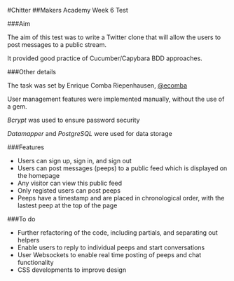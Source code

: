 #Chitter 
##Makers Academy Week 6 Test


###Aim

The aim of this test was to write a Twitter clone that will allow the users to post messages to a public stream.

It provided good practice of Cucumber/Capybara BDD approaches.

###Other details

The task was set by Enrique Comba Riepenhausen, [@ecomba](http://www.github.com/ecomba)

User management features were implemented manually, without the use of a gem.

*Bcrypt* was used to ensure password security

*Datamapper* and *PostgreSQL* were used for data storage

###Features

* Users can sign up, sign in, and sign out
* Users can post messages (peeps) to a public feed which is displayed on the homepage
* Any visitor can view this public feed
* Only registed users can post peeps
* Peeps have a timestamp and are placed in chronological order, with the lastest peep at the top of the page

###To do


* Further refactoring of the code, including partials, and separating out helpers
* Enable users to reply to individual peeps and start conversations
* User Websockets to enable real time posting of peeps and chat functionality
* CSS developments to improve design